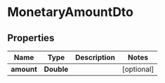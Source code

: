 

# MonetaryAmountDto


## Properties

| Name | Type | Description | Notes |
|------------ | ------------- | ------------- | -------------|
|**amount** | **Double** |  |  [optional] |



